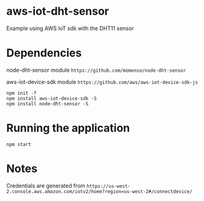 # aws-iot-dht-sensor
Example using AWS IoT sdk with the DHT11 sensor

# Dependencies
node-dht-sensor module
`https://github.com/momenso/node-dht-sensor`

aws-iot-device-sdk module
`https://github.com/aws/aws-iot-device-sdk-js`

```
npm init -f
npm install aws-iot-device-sdk -S
npm install node-dht-sensor -S
```

# Running the application
`npm start`

# Notes
Credentials are generated from `https://us-west-2.console.aws.amazon.com/iotv2/home?region=us-west-2#/connectdevice/`